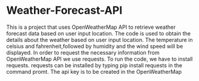 # Weather-Forecast-API
This is a project that uses OpenWeatherMap API to retrieve weather forecast data based on user input location.
The code is used to obtain the details about the weather based on user input location. The temperature in celsius and fahrenheit,followed by humidity and the wind speed will be displayed.
In order to request the necessary information from OpenWeatherMap API we use requests. To run the code, we have to install requests.
requests can be installed by typing pip install requests in the command promt.
The api key is to be created in the OpenWeatherMap

